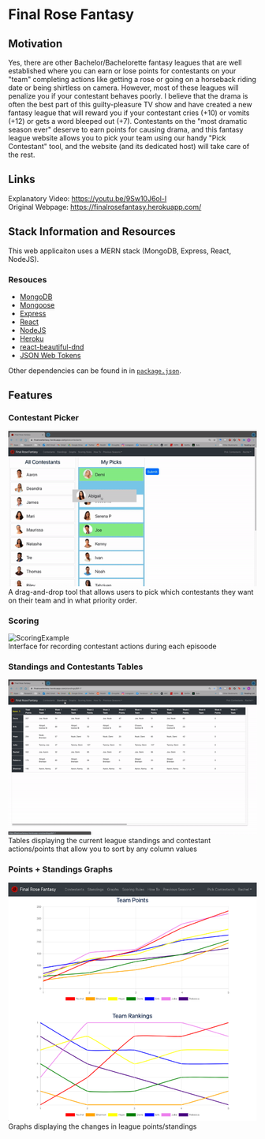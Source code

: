 # Final Rose Fantasy 

## Motivation
Yes, there are other Bachelor/Bachelorette fantasy leagues that are well established where you can earn or lose points for contestants on your "team" completing actions like getting a rose or going on a horseback riding date or being shirtless on camera. However, most of these leagues will penalize you if your contestant behaves poorly. I believe that the drama is often the best part of this guilty-pleasure TV show and have created a new fantasy league that will reward you if your contestant cries (+10) or vomits (+12) or gets a word bleeped out (+7). Contestants on the "most dramatic season ever" deserve to earn points for causing drama, and this fantasy league website allows you to pick your team using our handy "Pick Contestant" tool, and the website (and its dedicated host) will take care of the rest.

## Links
  Explanatory Video: https://youtu.be/9Sw10J6ol-I  <br>
  Original Webpage: https://finalrosefantasy.herokuapp.com/  <br>

## Stack Information and Resources
This web applicaiton uses a MERN stack (MongoDB, Express, React, NodeJS).

### Resouces
* [MongoDB](https://www.mongodb.com/)
* [Mongoose](https://www.mongoosejs.com/)
* [Express](https://github.com/expressjs/express)
* [React](https://github.com/facebook/react)
* [NodeJS](https://github.com/nodejs/node)
* [Heroku](https://www.heroku.com/)
* [react-beautiful-dnd](https://github.com/atlassian/react-beautiful-dnd)
* [JSON Web Tokens](https://jwt.io/)

Other dependencies can be found in in [`package.json`](package.json).

## Features

### Contestant Picker
![ContestantPicker](https://github.com/rcorr13/finalrosefantasy/blob/main/public/ContestantPicker.gif)<br>
A drag-and-drop tool that allows users to pick which contestants they want on their team and in what priority order.

### Scoring 
![ScoringExample](https://github.com/rcorr13/finalrosefantasy/blob/main/public/ScoringExample.gif)<br>
Interface for recording contestant actions during each episoode

### Standings and Contestants Tables
![TableSort](https://github.com/rcorr13/finalrosefantasy/blob/main/public/TableSort.gif)<br>
Tables displaying the current league standings and contestant actions/points that allow you to sort by any column values

### Points + Standings Graphs
![StandingsGraph](https://github.com/rcorr13/finalrosefantasy/blob/main/public/StandingsGraph.png)<br>
Graphs displaying the changes in league points/standings
